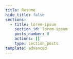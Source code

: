 ```yaml
---
title: Resume
hide_title: false
sections:
  - title: lorem-ipsum
    section_id: lorem-ipsum
    posts_number: 0
    actions: []
    type: section_posts
template: advanced
---
```


